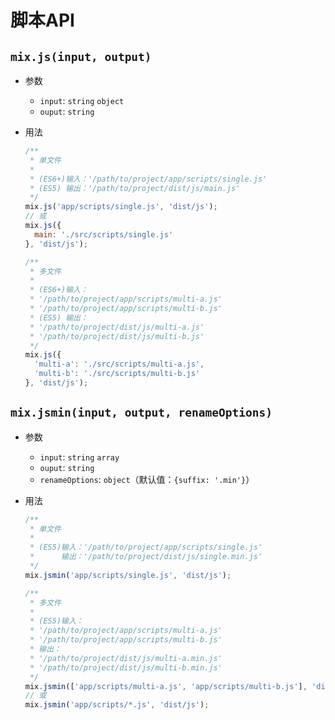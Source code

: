 # 脚本API

## `mix.js(input, output)`

- 参数
  - `input`: `string` `object`
  - `ouput`: `string`
- 用法
  ```js
  /**
   * 单文件
   *
   * (ES6+)输入：'/path/to/project/app/scripts/single.js'
   * (ES5) 输出：'/path/to/project/dist/js/main.js'
   */
  mix.js('app/scripts/single.js', 'dist/js');
  // 或
  mix.js({
    main: './src/scripts/single.js'
  }, 'dist/js');
  ```

  ```js
  /**
   * 多文件
   *
   * (ES6+)输入：
   * '/path/to/project/app/scripts/multi-a.js'
   * '/path/to/project/app/scripts/multi-b.js'
   * (ES5) 输出：
   * '/path/to/project/dist/js/multi-a.js'
   * '/path/to/project/dist/js/multi-b.js'
   */
  mix.js({
    'multi-a': './src/scripts/multi-a.js',
    'multi-b': './src/scripts/multi-b.js'
  }, 'dist/js');
  ```



## `mix.jsmin(input, output, renameOptions)`

- 参数
  - `input`: `string` `array`
  - `ouput`: `string`
  - `renameOptions`: `object`（默认值：`{suffix: '.min'}`）
- 用法
  ```js
  /**
   * 单文件
   *
   * (ES5)输入：'/path/to/project/app/scripts/single.js'
   *      输出：'/path/to/project/dist/js/single.min.js'
   */
  mix.jsmin('app/scripts/single.js', 'dist/js');
  ```

  ```js
  /**
   * 多文件
   *
   * (ES5)输入：
   * '/path/to/project/app/scripts/multi-a.js'
   * '/path/to/project/app/scripts/multi-b.js'
   * 输出：
   * '/path/to/project/dist/js/multi-a.min.js'
   * '/path/to/project/dist/js/multi-b.min.js'
   */
  mix.jsmin(['app/scripts/multi-a.js', 'app/scripts/multi-b.js'], 'dist/js');
  // 或
  mix.jsmin('app/scripts/*.js', 'dist/js');
  ```
